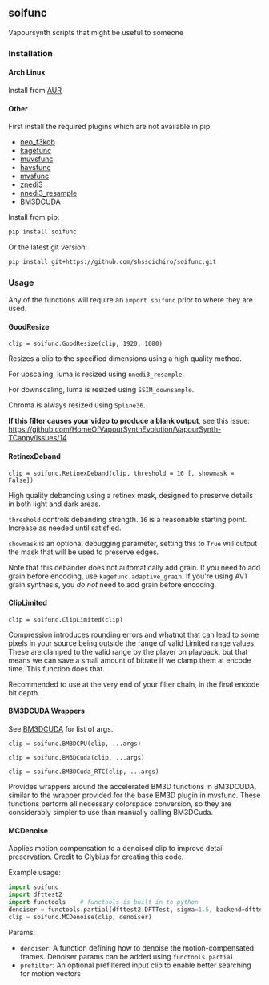 ## soifunc

Vapoursynth scripts that might be useful to someone

### Installation

#### Arch Linux

Install from [AUR](https://aur.archlinux.org/packages/vapoursynth-plugin-soifunc-git)

#### Other

First install the required plugins which are not available in pip:

- [neo_f3kdb](https://github.com/HomeOfAviSynthPlusEvolution/neo_f3kdb)
- [kagefunc](https://github.com/Irrational-Encoding-Wizardry/kagefunc)
- [muvsfunc](https://github.com/WolframRhodium/muvsfunc)
- [havsfunc](https://github.com/WolframRhodium/havsfunc)
- [mvsfunc](https://github.com/HomeOfVapourSynthEvolution/mvsfunc)
- [znedi3](https://github.com/sekrit-twc/znedi3)
- [nnedi3_resample](https://github.com/HomeOfVapourSynthEvolution/nnedi3_resample)
- [BM3DCUDA](https://github.com/WolframRhodium/VapourSynth-BM3DCUDA)

Install from pip:

```bash
pip install soifunc
```

Or the latest git version:

```bash
pip install git+https://github.com/shssoichiro/soifunc.git
```

### Usage

Any of the functions will require an `import soifunc` prior to where they are used.

#### GoodResize

`clip = soifunc.GoodResize(clip, 1920, 1080)`

Resizes a clip to the specified dimensions using a high quality method.

For upscaling, luma is resized using `nnedi3_resample`.

For downscaling, luma is resized using `SSIM_downsample`.

Chroma is always resized using `Spline36`.

**If this filter causes your video to produce a blank output**, see this issue: https://github.com/HomeOfVapourSynthEvolution/VapourSynth-TCanny/issues/14

#### RetinexDeband

`clip = soifunc.RetinexDeband(clip, threshold = 16 [, showmask = False])`

High quality debanding using a retinex mask, designed to preserve details in both light and dark areas.

`threshold` controls debanding strength. `16` is a reasonable starting point. Increase as needed until satisfied.

`showmask` is an optional debugging parameter, setting this to `True` will output the mask that will be used to preserve edges.

Note that this debander does not automatically add grain.
If you need to add grain before encoding, use `kagefunc.adaptive_grain`.
If you're using AV1 grain synthesis, you _do not_ need to add grain before encoding.

#### ClipLimited

`clip = soifunc.ClipLimited(clip)`

Compression introduces rounding errors and whatnot that can lead
to some pixels in your source being outside the range of
valid Limited range values. These are clamped to the valid
range by the player on playback, but that means we can save
a small amount of bitrate if we clamp them at encode time.
This function does that.

Recommended to use at the very end of your filter chain,
in the final encode bit depth.

#### BM3DCUDA Wrappers

See [BM3DCUDA](https://github.com/WolframRhodium/VapourSynth-BM3DCUDA) for list of args.

`clip = soifunc.BM3DCPU(clip, ...args)`

`clip = soifunc.BM3DCuda(clip, ...args)`

`clip = soifunc.BM3DCuda_RTC(clip, ...args)`

Provides wrappers around the accelerated BM3D functions in BM3DCUDA, similar to the wrapper provided for the base BM3D plugin in mvsfunc.
These functions perform all necessary colorspace conversion, so they are considerably simpler to use than manually calling BM3DCuda.

#### MCDenoise

Applies motion compensation to a denoised clip to improve detail preservation.
Credit to Clybius for creating this code.

Example usage:

```python
import soifunc
import dfttest2
import functools    # functools is built in to python
denoiser = functools.partial(dfttest2.DFTTest, sigma=1.5, backend=dfttest2.Backend.CPU)
clip = soifunc.MCDenoise(clip, denoiser)
```

Params:

- `denoiser`: A function defining how to denoise the motion-compensated frames.
  Denoiser params can be added using `functools.partial`.
- `prefilter`: An optional prefiltered input clip to enable better searching for motion vectors
